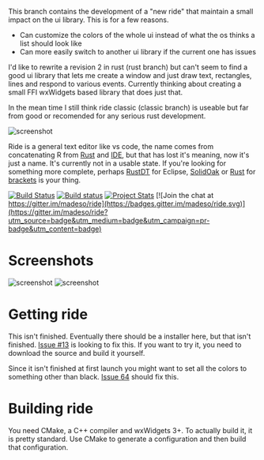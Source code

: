 This branch contains the development of a "new ride" that maintain a small impact on the ui library. This is for a few reasons.

* Can customize the colors of the whole ui instead of what the os thinks a list should look like
* Can more easily switch to another ui library if the current one has issues

I'd like to rewrite a revision 2 in rust (rust branch) but can't seem to find a good ui library that lets me create a window and just draw text, rectangles, lines and respond to various events. Currently thinking about creating a small FFI wxWidgets based library that does just that.

In the mean time I still think ride classic (classic branch) is useable but far from good or recomended for any serious rust development.

![screenshot](gfx/logo/256text.png)

Ride is a general text editor like vs code, the name comes from concatenating R from [Rust](http://www.rust-lang.org/) and [IDE](https://en.wikipedia.org/wiki/Integrated_development_environment), but that has lost it's meaning, now it's just a name. It's currently not in a usable state.
If you're looking for something more complete, perhaps [RustDT](http://rustdt.github.io/) for Eclipse, [SolidOak](https://github.com/oakes/SolidOak) or [Rust](https://github.com/rrandom/Brackets-Rust-IDE/) for [brackets](http://brackets.io/) is your thing.

[![Build Status](https://travis-ci.org/madeso/ride.svg)](https://travis-ci.org/madeso/ride)
[![Build status](https://ci.appveyor.com/api/projects/status/fhb9tsluc2wwqg67/branch/master?svg=true)](https://ci.appveyor.com/project/madeso/ride/branch/master)
[![Project Stats](https://www.openhub.net/p/ride/widgets/project_thin_badge?format=gif&ref=Thin+badge)](https://www.openhub.net/p/ride)
[![Join the chat at https://gitter.im/madeso/ride](https://badges.gitter.im/madeso/ride.svg)](https://gitter.im/madeso/ride?utm_source=badge&utm_medium=badge&utm_campaign=pr-badge&utm_content=badge)

# Screenshots
![screenshot](gfx/screenshots/3.png)
![screenshot](gfx/screenshots/2.png)

# Getting ride
This isn't finished. Eventually there should be a installer here, but that isn't finished. [Issue #13](https://github.com/madeso/ride/issues/13) is looking to fix this. If you want to try it, you need to download the source and build it yourself.

Since it isn't finished at first launch you might want to set all the colors to something other than black. [Issue 64](https://github.com/madeso/ride/issues/64) should fix this.

# Building ride
You need CMake, a C++ compiler and wxWidgets 3+. To actually build it, it is pretty standard. Use CMake to generate a configuration and then build that configuration.
